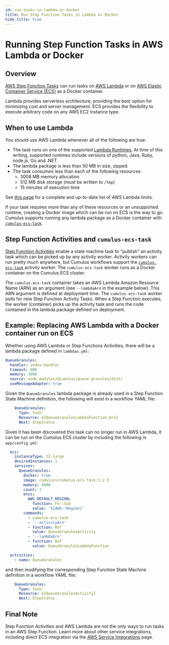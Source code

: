 ```yaml
---
id: run-tasks-in-lambda-or-docker
title: Run Step Function Tasks in Lambda or Docker
hide_title: true
---
```


# Running Step Function Tasks in AWS Lambda or Docker

## Overview

[AWS Step Function Tasks](https://docs.aws.amazon.com/step-functions/latest/dg/concepts-tasks.html) can run tasks on [AWS Lambda](https://aws.amazon.com/lambda/) or on [AWS Elastic Container Service (ECS)](https://aws.amazon.com/ecs/) as a Docker container.

Lambda provides serverless architecture, providing the best option for minimizing cost and server management. ECS provides the flexibility to execute arbitrary code on any AWS EC2 instance type. 

## When to use Lambda

You should use AWS Lambda whenever all of the following are true:

* The task runs on one of the supported [Lambda Runtimes](https://docs.aws.amazon.com/lambda/latest/dg/lambda-runtimes.html). At time of this writing, supported runtimes include versions of python, Java, Ruby, node.js, Go and .NET.
* The lambda package is less than 50 MB in size, zipped.
* The task consumes less than each of the following resources:
    * 3008 MB memory allocation
    * 512 MB disk storage (must be written to `/tmp`)
    * 15 minutes of execution time

See [this page](https://docs.aws.amazon.com/lambda/latest/dg/limits.html) for a complete and up-to-date list of AWS Lambda limits.

If your task requires more than any of these resources or an unsupported runtime, creating a Docker image which can be run on ECS is the way to go. Cumulus supports running any lambda package as a Docker container with [`cumulus-ecs-task`](https://github.com/nasa/cumulus-ecs-task).

## Step Function Activities and `cumulus-ecs-task`

[Step Function Activities](https://docs.aws.amazon.com/step-functions/latest/dg/concepts-activities.html) enable a state machine task to "publish" an activity task which can be picked up by any activity worker. Activity workers can run pretty much anywhere, but Cumulus workflows support the [`cumulus-ecs-task`](https://github.com/nasa/cumulus-ecs-task) activity worker. The `cumulus-ecs-task` worker runs as a Docker container on the Cumulus ECS cluster.

The `cumulus-ecs-task` container takes an AWS Lambda Amazon Resource Name (ARN) as an argument (see `--lambdaArn` in the example below). This ARN argument is defined at deployment time. The `cumulus-ecs-task` worker polls for new Step Function Activity Tasks. When a Step Function executes, the worker (container) picks up the activity task and runs the code contained in the lambda package defined on deployment.

## Example: Replacing AWS Lambda with a Docker container run on ECS

Whether using AWS Lambda or Step Functions Activities, there will be a lambda package defined in `lambdas.yml`:

```yaml
QueueGranules:
  handler: index.handler
  timeout: 900
  memory: 3008
  source: node_modules/@cumulus/queue-granules/dist/
  useMessageAdapter: true
```

Given the `QueueGranules` lambda package is already used in a Step Function State Machine definition, the following will exist in a workflow YAML file:

```yaml
    QueueGranules:
      Type: Task
      Resource: ${QueueGranulesLambdaFunction.Arn}
      Next: StopStatus
```

Given it has been discovered this task can no longer run in AWS Lambda, it can be run on the Cumulus ECS cluster by including the following in `app/config.yml`:

```yaml
  ecs:
    instanceType: t2.large
    desiredInstances: 1
    services:
      QueueGranules:
        docker: true
        image: cumuluss/cumulus-ecs-task:1.2.5
        memory: 4000
        count: 1
        envs:
          AWS_DEFAULT_REGION:
            function: Fn::Sub
            value: '${AWS::Region}'
        commands:
          - cumulus-ecs-task
          - '--activityArn'
          - function: Ref
            value: QueueGranulesActivity
          - '--lambdaArn'
          - function: Ref
            value: QueueGranulesLambdaFunction

  activities:
    - name: QueueGranules
```

and then modifying the corresponding Step Function State Machine definition in a workflow YAML file:

```yaml
    QueueGranules:
      Type: Task
      Resource: ${QueueGranulesActivity}
      Next: StopStatus
```

## Final Note

Step Function Activities and AWS Lambda are not the only ways to run tasks in an AWS Step Function. Learn more about other service integrations, including direct ECS integration via the [AWS Service Integrations](https://docs.aws.amazon.com/step-functions/latest/dg/concepts-connectors.html) page.

